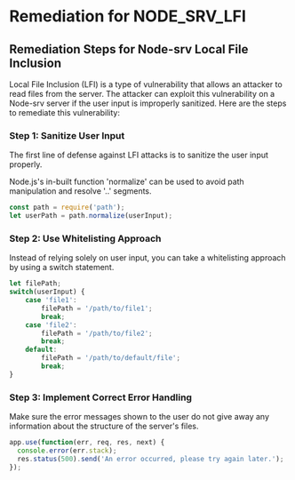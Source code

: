 # Remediation for NODE_SRV_LFI

## Remediation Steps for Node-srv Local File Inclusion

Local File Inclusion (LFI) is a type of vulnerability that allows an attacker to read files from the server. The attacker can exploit this vulnerability on a Node-srv server if the user input is improperly sanitized. Here are the steps to remediate this vulnerability:

### Step 1: Sanitize User Input 

The first line of defense against LFI attacks is to sanitize the user input properly. 

Node.js's in-built function 'normalize' can be used to avoid path manipulation and resolve '..' segments.

```javascript
const path = require('path');
let userPath = path.normalize(userInput);
```
### Step 2: Use Whitelisting Approach
Instead of relying solely on user input, you can take a whitelisting approach by using a switch statement.

```javascript
let filePath;
switch(userInput) {
    case 'file1': 
        filePath = '/path/to/file1';
        break;
    case 'file2': 
        filePath = '/path/to/file2';
        break;
    default: 
        filePath = '/path/to/default/file';
        break;
}
```

### Step 3: Implement Correct Error Handling
Make sure the error messages shown to the user do not give away any information about the structure of the server's files.

```javascript
app.use(function(err, req, res, next) {
  console.error(err.stack);
  res.status(500).send('An error occurred, please try again later.');
});
```